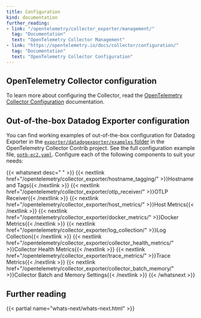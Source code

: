 ```yaml
---
title: Configuration
kind: documentation
further_reading:
- link: "/opentelemetry/collector_exporter/management/"
  tag: "Documentation"
  text: "OpenTelemetry Collector Management"
- link: "https://opentelemetry.io/docs/collector/configuration/"
  tag: "Documentation"
  text: "OpenTelemetry Collector Configuration"
---
```


## OpenTelemetry Collector configuration

To learn more about configuring the Collector, read the [OpenTelemetry Collector Configuration][3] documentation.

## Out-of-the-box Datadog Exporter configuration

You can find working examples of out-of-the-box configuration for Datadog Exporter in the [`exporter/datadogexporter/examples` folder][5] in the OpenTelemetry Collector Contrib project. See the full configuration example file, [`ootb-ec2.yaml`][4]. Configure each of the following components to suit your needs:

{{< whatsnext desc=" " >}}
    {{< nextlink href="/opentelemetry/collector_exporter/hostname_tagging/" >}}Hostname and Tags{{< /nextlink >}}
    {{< nextlink href="/opentelemetry/collector_exporter/otlp_receiver/" >}}OTLP Receiver{{< /nextlink >}}
    {{< nextlink href="/opentelemetry/collector_exporter/host_metrics/" >}}Host Metrics{{< /nextlink >}}
    {{< nextlink href="/opentelemetry/collector_exporter/docker_metrics/" >}}Docker Metrics{{< /nextlink >}}
    {{< nextlink href="/opentelemetry/collector_exporter/log_collection/" >}}Log Collection{{< /nextlink >}}
    {{< nextlink href="/opentelemetry/collector_exporter/collector_health_metrics/" >}}Collector Health Metrics{{< /nextlink >}}
    {{< nextlink href="/opentelemetry/collector_exporter/trace_metrics/" >}}Trace Metrics{{< /nextlink >}}
    {{< nextlink href="/opentelemetry/collector_exporter/collector_batch_memory/" >}}Collector Batch and Memory Settings{{< /nextlink >}}
{{< /whatsnext >}}

## Further reading

{{< partial name="whats-next/whats-next.html" >}}

[3]: https://opentelemetry.io/docs/collector/configuration/
[4]: https://github.com/open-telemetry/opentelemetry-collector-contrib/blob/main/exporter/datadogexporter/examples/ootb-ec2.yaml
[5]: https://github.com/open-telemetry/opentelemetry-collector-contrib/blob/main/exporter/datadogexporter/examples/